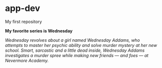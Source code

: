 # app-dev
My first repository

**My favorite series is Wednesday**

*Wednesday revolves about a girl named Wednesday Addams, who attempts to master her psychic ability and solve murder mystery at her new school.*
 *Smart, sarcastic and a little dead inside, Wednesday Addams investigates a murder spree while making new friends — and foes — at Nevermore Academy.*
